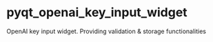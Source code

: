 # pyqt_openai_key_input_widget
OpenAI key input widget. Providing validation &amp; storage functionalities
